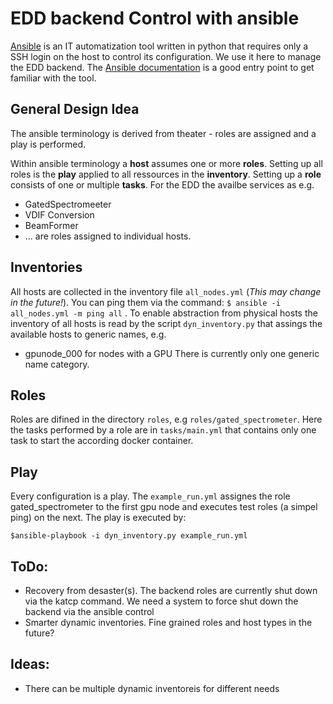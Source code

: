 EDD backend Control with ansible
================================

[Ansible](https://www.ansible.com/) is an IT automatization tool written in
python that requires only a SSH login on the host to control its configuration.
We use it here to manage the EDD backend. The [Ansible documentation](https://docs.ansible.com/ansible/latest/user_guide/intro_getting_started.html) is a good entry point to get familiar with the tool.

##  General Design Idea
The ansible terminology is derived from theater - roles are assigned and
a play is performed.

Within ansible terminology a **host** assumes one or more **roles**. Setting up
all roles is the **play** applied to all ressources in the **inventory**.
Setting up a **role** consists of one or multiple **tasks**. For the EDD the
availbe services as e.g.
  - GatedSpectromeeter
  - VDIF Conversion
  - BeamFormer
  - ...
are roles assigned to individual hosts.

## Inventories
All hosts are collected in the
inventory file `all_nodes.yml` (_This may change in the future!_). You can ping
them via the command:
 `$ ansible -i all_nodes.yml -m ping all`
.
To enable abstraction from physical hosts the inventory of all hosts is read
by the script `dyn_inventory.py` that assings the available hosts to generic
names, e.g.
  - gpunode_000  for nodes with a GPU
There is currently only one generic name category.


## Roles
Roles are difined in the directory `roles`, e.g `roles/gated_spectrometer`.
Here the tasks performed by a role are in `tasks/main.yml` that contains only
one task to start the according docker container.

## Play
Every configuration is a play. The `example_run.yml` assignes the role
gated_spectrometer to the first gpu node and executes test roles (a simpel ping) on the next.
The play is executed by:

`$ansible-playbook -i dyn_inventory.py example_run.yml`

## ToDo:
- Recovery from desaster(s). The backend roles are currently shut down via the katcp
  command. We need a system to force shut down the backend via the ansible
  control
- Smarter dynamic inventories. Fine grained roles and host types in the future?

## Ideas:
- There can be multiple dynamic inventoreis for different needs
